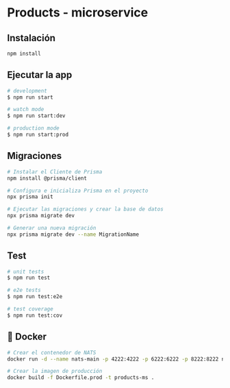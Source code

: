 # Products - microservice

## Instalación

```bash
npm install
```

## Ejecutar la app

```bash
# development
$ npm run start

# watch mode
$ npm run start:dev

# production mode
$ npm run start:prod
```

## Migraciones

```sh
# Instalar el Cliente de Prisma
npm install @prisma/client

# Configura e inicializa Prisma en el proyecto
npx prisma init

# Ejecutar las migraciones y crear la base de datos
npx prisma migrate dev

# Generar una nueva migración
npx prisma migrate dev --name MigrationName
```

## Test

```bash
# unit tests
$ npm run test

# e2e tests
$ npm run test:e2e

# test coverage
$ npm run test:cov
```

## 🐳 Docker

```sh
# Crear el contenedor de NATS
docker run -d --name nats-main -p 4222:4222 -p 6222:6222 -p 8222:8222 nats
```

```sh
# Crear la imagen de producción
docker build -f Dockerfile.prod -t products-ms .
```
